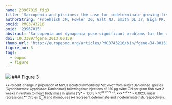 ```yaml
---
name: 23967015_fig3
title: 'Sarcopenia and piscines: the case for indeterminate-growing fish as unique genetic model organisms in aging and longevity research.'
authorString: 'Froehlich JM, Fowler ZG, Galt NJ, Smith DL Jr, Biga PR.'
pmcid: PMC3743216
pmid: '23967015'
abstract: 'Sarcopenia and dynapenia pose significant problems for the aged, especially as life expectancy rises in developed countries. Current therapies are marginally efficacious at best, and barriers to breakthroughs in treatment may result from currently employed model organisms. Here, we argue that the use of indeterminate-growing teleost fish in skeletal muscle aging research may lead to therapeutic advancements not possible with current mammalian models. Evidence from a comparative approach utilizing the subfamily Danioninae suggests that the indeterminate growth paradigm of many teleosts arises from adult muscle stem cells with greater proliferative capacity, even in spite of smaller progenitor populations. We hypothesize that paired-box transcription factors, Pax3/7, are involved with this enhanced self-renewal and that prolonged expression of these factors may allow some fish species to escape, or at least forestall, sarcopenia/dynapenia. Future research efforts should focus on the experimental validation of these genes as key factors in indeterminate growth, both in the context of muscle stem cell proliferation and in prevention of skeletal muscle senescence. '
doi: 10.3389/fgene.2013.00159
thumb_url: 'http://europepmc.org/articles/PMC3743216/bin/fgene-04-00159-g003.gif'
figure_no: 3
tags:
  - eupmc
  - figure
---
```

<img src='http://europepmc.org/articles/PMC3743216/bin/fgene-04-00159-g003.jpg' style='max-height: 300px'>
### Figure 3
<p style='font-size: 10px;'>**Percent-change in population of MPCs isolated immediately *ex vivo* from select Danioninae species (Cypriniformes: Cyprinidae: Danioninae) following four injections of 120 μg ovine GH per gram fish over 2 weeks in relation to mean body mass in grams [*y* = 133.5 × 10<sup>(0.3279 ×)</sup>; *R*<sup>**2**</sup> = 0.1023; linear regression].** Circles (◯) and rhombuses (♦) represent determinate and indeterminate fish, respectively.</p>